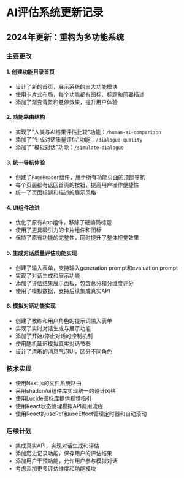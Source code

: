 # AI评估系统更新记录

## 2024年更新：重构为多功能系统

### 主要更改

#### 1. 创建功能目录首页
- 设计了新的首页，展示系统的三大功能模块
- 使用卡片式布局，每个功能都有图标、标题和简要描述
- 添加了渐变背景和悬停效果，提升用户体验

#### 2. 功能路由结构
- 实现了"人类与AI结果评估比较"功能：`/human-ai-comparison`
- 添加了"生成对话质量评估"功能：`/dialogue-quality`
- 添加了"模拟对话"功能：`/simulate-dialogue`

#### 3. 统一导航体验
- 创建了`PageHeader`组件，用于所有功能页面的顶部导航
- 每个页面都有返回首页的按钮，提高用户操作便捷性
- 统一了页面标题和描述的展示风格

#### 4. UI组件改进
- 优化了原有App组件，移除了硬编码标题
- 使用了更具吸引力的卡片组件和图标
- 保持了原有功能的完整性，同时提升了整体视觉效果

#### 5. 生成对话质量评估功能实现
- 创建了输入表单，支持输入generation prompt和evaluation prompt
- 实现了对话生成和展示功能
- 添加了评估结果展示面板，包含总分和分维度评分
- 使用了模拟数据，支持后续集成真实API

#### 6. 模拟对话功能实现
- 创建了教练和用户角色的提示词输入表单
- 实现了实时对话生成与展示功能
- 添加了开始/停止对话的控制机制
- 使用随机延迟模拟真实对话节奏
- 设计了清晰的消息气泡UI，区分不同角色

### 技术实现
- 使用Next.js的文件系统路由
- 采用shadcn/ui组件库实现统一的设计风格
- 使用Lucide图标库提供视觉指引
- 使用React状态管理模拟API调用流程
- 使用React的useRef和useEffect管理定时器和自动滚动

### 后续计划
- 集成真实API，实现对话生成和评估
- 添加历史记录功能，保存用户的评估结果
- 添加用户干预功能，允许用户参与模拟对话
- 考虑添加更多评估维度和功能模块 
